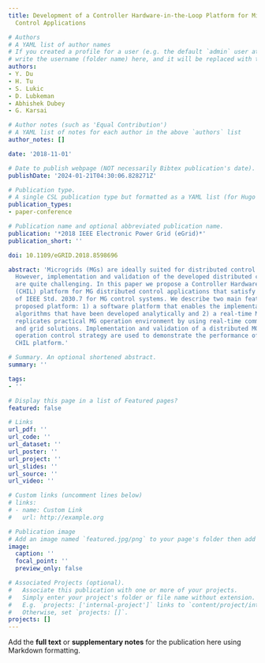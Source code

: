 ```yaml
---
title: Development of a Controller Hardware-in-the-Loop Platform for Microgrid Distributed
  Control Applications

# Authors
# A YAML list of author names
# If you created a profile for a user (e.g. the default `admin` user at `content/authors/admin/`), 
# write the username (folder name) here, and it will be replaced with their full name and linked to their profile.
authors:
- Y. Du
- H. Tu
- S. Lukic
- D. Lubkeman
- Abhishek Dubey
- G. Karsai

# Author notes (such as 'Equal Contribution')
# A YAML list of notes for each author in the above `authors` list
author_notes: []

date: '2018-11-01'

# Date to publish webpage (NOT necessarily Bibtex publication's date).
publishDate: '2024-01-21T04:30:06.828271Z'

# Publication type.
# A single CSL publication type but formatted as a YAML list (for Hugo requirements).
publication_types:
- paper-conference

# Publication name and optional abbreviated publication name.
publication: '*2018 IEEE Electronic Power Grid (eGrid)*'
publication_short: ''

doi: 10.1109/eGRID.2018.8598696

abstract: 'Microgrids (MGs) are ideally suited for distributed control solutions.
  However, implementation and validation of the developed distributed control algorithms
  are quite challenging. In this paper we propose a Controller Hardware-in-the-Loop
  (CHIL) platform for MG distributed control applications that satisfy the requirements
  of IEEE Std. 2030.7 for MG control systems. We describe two main features of the
  proposed platform: 1) a software platform that enables the implementation of control
  algorithms that have been developed analytically and 2) a real-time MG testbed that
  replicates practical MG operation environment by using real-time communication network
  and grid solutions. Implementation and validation of a distributed MG synchronization
  operation control strategy are used to demonstrate the performance of the proposed
  CHIL platform.'

# Summary. An optional shortened abstract.
summary: ''

tags:
- ''

# Display this page in a list of Featured pages?
featured: false

# Links
url_pdf: ''
url_code: ''
url_dataset: ''
url_poster: ''
url_project: ''
url_slides: ''
url_source: ''
url_video: ''

# Custom links (uncomment lines below)
# links:
# - name: Custom Link
#   url: http://example.org

# Publication image
# Add an image named `featured.jpg/png` to your page's folder then add a caption below.
image:
  caption: ''
  focal_point: ''
  preview_only: false

# Associated Projects (optional).
#   Associate this publication with one or more of your projects.
#   Simply enter your project's folder or file name without extension.
#   E.g. `projects: ['internal-project']` links to `content/project/internal-project/index.md`.
#   Otherwise, set `projects: []`.
projects: []
---
```


Add the **full text** or **supplementary notes** for the publication here using Markdown formatting.
